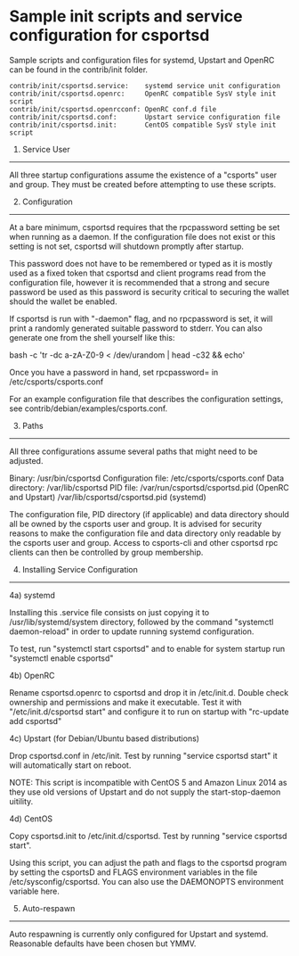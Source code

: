 Sample init scripts and service configuration for csportsd
==========================================================

Sample scripts and configuration files for systemd, Upstart and OpenRC
can be found in the contrib/init folder.

    contrib/init/csportsd.service:    systemd service unit configuration
    contrib/init/csportsd.openrc:     OpenRC compatible SysV style init script
    contrib/init/csportsd.openrcconf: OpenRC conf.d file
    contrib/init/csportsd.conf:       Upstart service configuration file
    contrib/init/csportsd.init:       CentOS compatible SysV style init script

1. Service User
---------------------------------

All three startup configurations assume the existence of a "csports" user
and group.  They must be created before attempting to use these scripts.

2. Configuration
---------------------------------

At a bare minimum, csportsd requires that the rpcpassword setting be set
when running as a daemon.  If the configuration file does not exist or this
setting is not set, csportsd will shutdown promptly after startup.

This password does not have to be remembered or typed as it is mostly used
as a fixed token that csportsd and client programs read from the configuration
file, however it is recommended that a strong and secure password be used
as this password is security critical to securing the wallet should the
wallet be enabled.

If csportsd is run with "-daemon" flag, and no rpcpassword is set, it will
print a randomly generated suitable password to stderr.  You can also
generate one from the shell yourself like this:

bash -c 'tr -dc a-zA-Z0-9 < /dev/urandom | head -c32 && echo'

Once you have a password in hand, set rpcpassword= in /etc/csports/csports.conf

For an example configuration file that describes the configuration settings,
see contrib/debian/examples/csports.conf.

3. Paths
---------------------------------

All three configurations assume several paths that might need to be adjusted.

Binary:              /usr/bin/csportsd
Configuration file:  /etc/csports/csports.conf
Data directory:      /var/lib/csportsd
PID file:            /var/run/csportsd/csportsd.pid (OpenRC and Upstart)
                     /var/lib/csportsd/csportsd.pid (systemd)

The configuration file, PID directory (if applicable) and data directory
should all be owned by the csports user and group.  It is advised for security
reasons to make the configuration file and data directory only readable by the
csports user and group.  Access to csports-cli and other csportsd rpc clients
can then be controlled by group membership.

4. Installing Service Configuration
-----------------------------------

4a) systemd

Installing this .service file consists on just copying it to
/usr/lib/systemd/system directory, followed by the command
"systemctl daemon-reload" in order to update running systemd configuration.

To test, run "systemctl start csportsd" and to enable for system startup run
"systemctl enable csportsd"

4b) OpenRC

Rename csportsd.openrc to csportsd and drop it in /etc/init.d.  Double
check ownership and permissions and make it executable.  Test it with
"/etc/init.d/csportsd start" and configure it to run on startup with
"rc-update add csportsd"

4c) Upstart (for Debian/Ubuntu based distributions)

Drop csportsd.conf in /etc/init.  Test by running "service csportsd start"
it will automatically start on reboot.

NOTE: This script is incompatible with CentOS 5 and Amazon Linux 2014 as they
use old versions of Upstart and do not supply the start-stop-daemon uitility.

4d) CentOS

Copy csportsd.init to /etc/init.d/csportsd. Test by running "service csportsd start".

Using this script, you can adjust the path and flags to the csportsd program by
setting the csportsD and FLAGS environment variables in the file
/etc/sysconfig/csportsd. You can also use the DAEMONOPTS environment variable here.

5. Auto-respawn
-----------------------------------

Auto respawning is currently only configured for Upstart and systemd.
Reasonable defaults have been chosen but YMMV.
